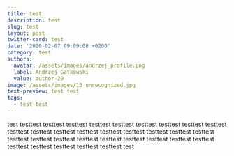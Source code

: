 ```yaml
---
title: test
description: test
slug: test
layout: post
twitter-card: test
date: '2020-02-07 09:09:08 +0200'
category: test
authors:
  avatar: /assets/images/andrzej_profile.png
  label: Andrzej Gatkowski
  value: author-29
image: /assets/images/13_unrecognized.jpg
text-preview: test test
tags:
  - test test
---
```

test testtest testtest testtest testtest testtest testtest testtest testtest testtest testtest testtest testtest testtest testtest testtest testtest testtest testtest testtest testtest testtest testtest testtest testtest testtest testtest testtest testtest testtest testtest testtest testtest test
